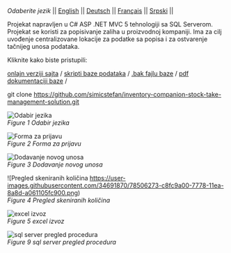 *Odaberite jezik* ||
[English]( https://github.com/simicstefan/inventory-companion-stock-take-management-solution/blob/master/readme_en.md "english") ||
[Deutsch]( https://github.com/simicstefan/inventory-companion-stock-take-management-solution/blob/master/readme_de.md "deutsch") ||
[Français]( https://github.com/simicstefan/inventory-companion-stock-take-management-solution/blob/master/readme_fr.md "fran‡ais") ||
[Srpski]( https://github.com/simicstefan/inventory-companion-stock-take-management-solution/blob/master/readme_sr.md "srpski") ||

Projekat napravljen u C# ASP .NET MVC 5 tehnologiji sa SQL Serverom. Projekat se koristi za popisivanje zaliha u proizvodnoj kompaniji. Ima za cilj uvođenje centralizovane lokacije za podatke sa popisa i za ostvarenje tačnijeg unosa podataka.

Kliknite kako biste pristupili: 

[onlajn verziji sajta](http://simicstefan10-001-site2.btempurl.com/ "onlajn verzija sajta") /
[skripti baze podataka](https://github.com/simicstefan/inventory-companion-stock-take-management-solution/blob/master/_database-script.rtf "skripta baze podataka") /
[.bak fajlu baze](https://github.com/simicstefan/inventory-companion-stock-take-management-solution/blob/master/Popis.bak?raw=true "[.bak fajl baze podataka") /
[pdf dokumentaciji baze](https://github.com/simicstefan/inventory-companion-stock-take-management-solution/blob/master/InventoryCompanio__documentation.pdf "pdf dokumentacija baze") /

git clone https://github.com/simicstefan/inventory-companion-stock-take-management-solution.git

![Odabir jezika]( https://user-images.githubusercontent.com/34691870/78506270-c7cb6d00-7778-11ea-8645-4e46a125b782.png)  
*Figure 1 Odabir jezika*

![Forma za prijavu]( https://user-images.githubusercontent.com/34691870/78506271-c8640380-7778-11ea-8993-123aaca54499.png)  
*Figure 2 Forma za prijavu*

![Dodavanje novog unosa]( https://user-images.githubusercontent.com/34691870/78506272-c8640380-7778-11ea-98e4-85f1a103dbc7.png)  
*Figure 3 Dodavanje novog unosa*

![Pregled skeniranih količina https://user-images.githubusercontent.com/34691870/78506273-c8fc9a00-7778-11ea-8a8d-a061105fc900.png)  
*Figure 4 Pregled skeniranih količina*

![excel izvoz]( https://user-images.githubusercontent.com/34691870/78506274-c9953080-7778-11ea-8bf7-4525dfe398ed.png)  
*Figure 5 excel izvoz*

![sql server pregled procedura]( https://user-images.githubusercontent.com/34691870/78506280-cb5ef400-7778-11ea-9e01-b2658521e1af.png)  
*Figure 9 sql server pregled procedura*


